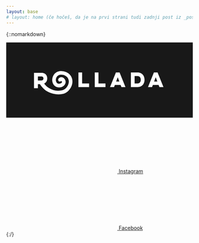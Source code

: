 ```yaml
---
layout: base
# layout: home (če hočeš, da je na prvi strani tudi zadnji post iz _posts)
---
```


{::nomarkdown}
<div class="hero">

<svg xmlns="http://www.w3.org/2000/svg" width="100%" height="100%" viewBox="0 0 1147.49 462.43">
  <g data-name="Layer 1">
    <path d="M0 462.43h1147.49V0H0Z" fill="#181818"/>
    <path d="M466.92 184.63h-22.85v89.57h65.8v-22.16h-42.95Zm100.59 0h-22.84v89.57h65.79v-22.16h-42.95Zm108.63 55.69 9.87-26.3 9.76 26.3Zm-1.49-55.7-36.3 89.57h25.04l4.95-13.09h35.24l4.95 13.1h25.02l-36.17-89.57Z" fill="#fff" fill-rule="evenodd"/>
    <clipPath id="a">
      <path transform="matrix(2.77778 0 0 -2.77778 0 462.43)" d="M0 166.48h413.1V0H0Z"/>
    </clipPath>
    <g clip-path="url(#a)" fill="#fff" fill-rule="evenodd">
      <path d="M826.28 238.6a19.68 19.68 0 0 1-3.96 7.12 18.06 18.06 0 0 1-6.55 4.64 22.87 22.87 0 0 1-9.07 1.67h-16.88V206.9h16.88c6.9 0 12.1 2.07 15.62 6.2 3.51 4.14 5.28 9.57 5.28 16.31 0 3.37-.44 6.43-1.32 9.19m13.84-40.7a37.25 37.25 0 0 0-13.27-9.72c-5.32-2.36-11.46-3.55-18.43-3.55h-41.57v89.57h41.57c6.97 0 13.11-1.19 18.43-3.57a37.54 37.54 0 0 0 13.27-9.65 41.2 41.2 0 0 0 7.98-14.23 54.8 54.8 0 0 0 2.7-17.34c0-6.04-.9-11.8-2.7-17.23a41.85 41.85 0 0 0-7.98-14.29m69.68 42.43 9.87-26.3 9.75 26.3Zm21.24-55.7H908.3l-36.28 89.57h25.03l4.94-13.09h35.25l4.94 13.1h25.03Zm-702.9 41.58a10.42 10.42 0 0 1-2.3 4 11.35 11.35 0 0 1-4.12 2.73c-1.7.69-3.76 1.03-6.19 1.03H194.8v-25.22h20.73c4.86 0 8.28 1.22 10.3 3.63 2.03 2.43 3.04 5.46 3.04 9.1 0 1.62-.24 3.2-.73 4.74m140.68-44.17a76.56 76.56 0 0 0-34.08-6.32c-39.7 1.81-57.6 39.42-50.46 67.68 8 31.7 44.42 43.6 69.74 22.74a32.5 32.5 0 0 0 4.14-4.09c10.99-12.97 9.43-31.68-3.52-42.57-4.77-4-10.23-6.23-16.54-5.74-6.82.52-12.44 3.51-16.45 9.07-3.24 4.48-2.9 10.13.42 13.95 3.34 3.83 8.7 4.61 13.75 1.99 1.14-.6 2.23-1.29 3.56-2.07 4.73 4.01 4.48 9.23-.46 12.65-4.39 3.03-9.45 4.1-14.71 4.3-5.99.21-10.82-2.07-14.02-7.12-1.7-2.7-3.3-5.65-4.1-8.72-3.8-14.9 4.71-37.76 28.33-39.54a52.44 52.44 0 0 1 31.6 7.58c10.84 6.52 16.67 16.38 18.53 28.77 3.18 21.24-13.7 53.86-42.26 59.85-27.65 5.8-53.45 1.24-77.46-13.24-10.78-6.5-19.7-13-31.23-28.58a30.7 30.7 0 0 0 8.24-5.51 31.82 31.82 0 0 0 5.82-7.4 33.74 33.74 0 0 0 3.45-8.8 40.68 40.68 0 0 0 1.16-9.7c0-4.68-.71-9.13-2.12-13.33a30.41 30.41 0 0 0-6.49-11.03 30.4 30.4 0 0 0-11.03-7.46c-4.45-1.82-9.7-2.72-15.76-2.72h-46.2v94.56h24.13V255.9h12.37c12.95 19.72 29.25 35.37 41.67 42.88 26.6 16.08 60.65 23.81 91.43 18.93 14.14-2.25 27.35-7.1 38.12-16.86 14.7-13.32 24.5-29.56 27.96-49.32 5.21-29.79-9.74-57.56-37.53-69.5"/>
    </g>
  </g>
</svg>

<div class="social-buttons-wrapper">
  <a class="social-icon-button" href="https://www.instagram.com/rollada_tie_dye/" target="_blank" rel="noopener noreferrer" aria-label="Instagram">
    <svg class="svg-icon grey">
      <use xlink:href="/assets/minima-social-icons.svg#instagram"></use>
    </svg>
    <span>Instagram</span>
  </a>
  <a class="social-icon-button" href="https://www.facebook.com/rolladatiedye" target="_blank" rel="noopener noreferrer" aria-label="Facebook">
    <svg class="svg-icon grey">
      <use xlink:href="/assets/minima-social-icons.svg#facebook"></use>
    </svg>
    <span>Facebook</span>
  </a>
</div>

</div>
{:/}


